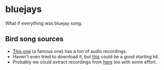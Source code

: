 # bluejays
What if everything was bluejay song.

## Bird song sources

* [This one](http://macaulaylibrary.org/search?media_collection=1&taxon_id=11999751&taxon_rank_id=67&q=Blue+Jay) (a famous one) has a ton of audio recordings.
* Haven't even tried to download it, but [this](http://limetorrentlinkmix.com/Bird-Songs-of-the-Americas-(35-Volumes)-torrent-748721.html) could be a good starting kit.
* Probably we could extract recordings from [here](http://www.xeno-canto.org/species/Cyanocitta-cristata) too with some effort.
